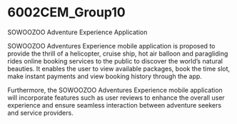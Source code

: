 # 6002CEM_Group10
SOWOOZOO Adventure Experience Application

SOWOOZOO Adventures Experience mobile application is proposed to provide the thrill of a helicopter, cruise ship, hot air balloon and paragliding rides online booking services to the public to discover the world’s natural beauties. It enables the user to view available
packages, book the time slot, make instant payments and view booking history through the app.

Furthermore, the SOWOOZOO Adventures Experience mobile application will incorporate features such as user reviews to enhance the overall user experience and ensure seamless interaction between adventure seekers and service providers.
